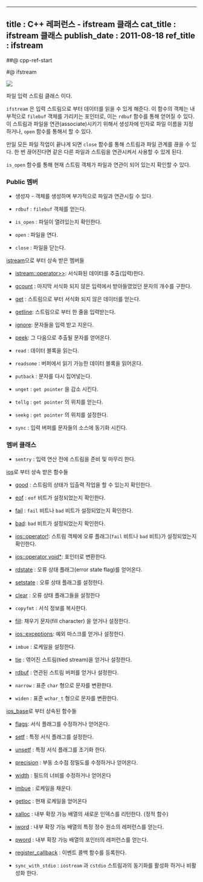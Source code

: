 ----------------
title : C++ 레퍼런스 - ifstream 클래스
cat_title :  ifstream 클래스
publish_date : 2011-08-18
ref_title : ifstream
--------------



##@ cpp-ref-start

#@ ifstream

![](http://img1.daumcdn.net/thumb/R1920x0/?fname=http%3A%2F%2Fcfile10.uf.tistory.com%2Fimage%2F11562C3C509A4623156640)

파일 입력 스트림 클래스 이다.

`ifstream` 은 입력 스트림으로 부터 데이터를 읽을 수 있게 해준다. 이 함수의 객체는 내부적으로 `filebuf` 객체를 가리키는 포인터로, 이는 `rdbuf` 함수를 통해 얻어질 수 있다. 이 스트림과 파일을 연관(associate)시키기 위해서 생성자에 인자로 파일 이름을 지정하거나, `open` 함수를 통해서 할 수 있다.

만일 모든 파일 작업이 끝나게 되면 `close` 함수를 통해 스트림과 파일 관계를 끊을 수 있다. 한 번 끊어진다면 같은 다른 파일과 스트림을 연관시켜서 사용할 수 있게 된다.

`is_open` 함수를 통해 현재 스트림 객체가 파일과 연관이 되어 있는지 확인할 수 있다.



###  Public 멤버


* 생성자 - 객체를 생성하며 부가적으로 파일과 연관시킬 수 있다.

* `rdbuf` :  `filebuf` 객체를 얻는다.

* `is_open` :  파일이 열려있는지 확인한다.

* `open`  :  파일을 연다.

* `close`  :  파일을 닫는다.


 [istream](http://itguru.tistory.com/146)으로 부터 상속 받은 멤버들


*  [istream::operator>>](http://itguru.tistory.com/147):  서식화된 데이터를 추출(입력)한다.

*  [gcount](http://itguru.tistory.com/192)  :  마지막 서식화 되지 않은 입력에서 받아들였었던 문자의 개수를 구한다.

*  [get](http://itguru.tistory.com/191)  :  스트림으로 부터 서식화 되지 않은 데이터를 얻는다.

*  [getline](http://itguru.tistory.com/149):  스트림으로 부터 한 줄을 입력받는다.

*  [ignore](http://itguru.tistory.com/193):  문자들을 입력 받고 지운다.

*  [peek](http://itguru.tistory.com/194):  그 다음으로 추출될 문자를 얻어온다.

* `read`  :  데이터 블록을 읽는다.

* `readsome`  :  버퍼에서 읽기 가능한 데이터 블록을 읽어온다.

* `putback`  :  문자를 다시 집어넣는다.



* `unget` :  `get pointer` 을 감소 시킨다.

* `tellg`  :  `get pointer` 의 위치를 얻는다.

* `seekg`  :  `get pointer` 의 위치를 설정한다.

* `sync` :  입력 버퍼를 문자들의 소스에 동기화 시킨다.

### 멤버 클래스

* `sentry` : 입력 연산 전에 스트림을 준비 및 마무리 한다.



 [ios](http://itguru.tistory.com/145)로 부터 상속 받은 함수들


*  [good](http://itguru.tistory.com/164)  :  스트림의 상태가 입출력 작업을 할 수 있는지 확인한다.

*  [eof](http://itguru.tistory.com/167)  :  `eof` 비트가 설정되었는지 확인한다.

*  [fail](http://itguru.tistory.com/165)  :  `fail` 비트나 `bad` 비트가 설정되었는지 확인한다.

*  [bad](http://itguru.tistory.com/166):  `bad` 비트가 설정되었는지 확인한다.

*  [ios::operator!](http://itguru.tistory.com/168):  스트림 객체에 오류 플래그(`fail` 비트나 `bad` 비트)가 설정되었는지 확인한다.

*  [ios::operator void*](http://itguru.tistory.com/170):  포인터로 변환한다.

*  [rdstate](http://itguru.tistory.com/171)  :  오류 상태 플래그(error state flag)를 얻어온다.

*  [setstate](http://itguru.tistory.com/179)  :  오류 상태 플래그를 설정한다.

*  [clear](http://itguru.tistory.com/180)  :   오류 상태 플래그들을 설정한다

* `copyfmt`  :  서식 정보를 복사한다.

*  [fill](http://itguru.tistory.com/181):  채우기 문자(fill character) 을 얻거나 설정한다.

*  [ios::exceptions](http://itguru.tistory.com/150):  예외 마스크를 얻거나 설정한다.

* `imbue` :  로케일을 설정한다.



*  [tie](http://itguru.tistory.com/190)  :  엮어진 스트림(tied stream)을 얻거나 설정한다.



*  [rdbuf](http://itguru.tistory.com/182)  :  연관된 스트림 버퍼를 얻거나 설정한다.

* `narrow`  : 표준 `char` 형으로 문자를 변환한다.

* `widen` :  표준 `wchar_t` 형으로 문자를 변환한다.


 [ios_base](http://itguru.tistory.com/144)로 부터 상속된 함수들


*  [flags](http://itguru.tistory.com/153):  서식 플래그를 수정하거나 얻어온다.

*  [setf](http://itguru.tistory.com/155)  :  특정 서식 플래그를 설정한다.



*  [unsetf](http://itguru.tistory.com/156)  :  특정 서식 플래그를 초기화 한다.



*  [precision](http://itguru.tistory.com/157)  :  부동 소수점 정밀도를 수정하거나 얻어온다.



*  [width](http://itguru.tistory.com/152)  :  필드의 너비를 수정하거나 얻어온다

*  [imbue](http://itguru.tistory.com/158)  :  로케일을 채운다.

*  [getloc](http://itguru.tistory.com/160)  :  현재 로케일을 얻어온다

*  [xalloc](http://itguru.tistory.com/162)  :  내부 확장 가능 배열의 새로운 인덱스를 리턴한다. (정적 함수)

*  [iword](http://itguru.tistory.com/161)  :  내부 확장 가능 배열의 특정 정수 원소의 레퍼런스를 얻는다.

*  [pword](http://itguru.tistory.com/163)  :  내부 확장 가능 배열의 포인터의 레퍼런스를 얻는다.

*  [register_callback](http://itguru.tistory.com/159)  :  이벤트 콜백 함수를 등록한다.

* `sync_with_stdio` :  `iostream` 과 `cstdio` 스트림과의 동기화를 활성화 하거나 비활성화 한다.